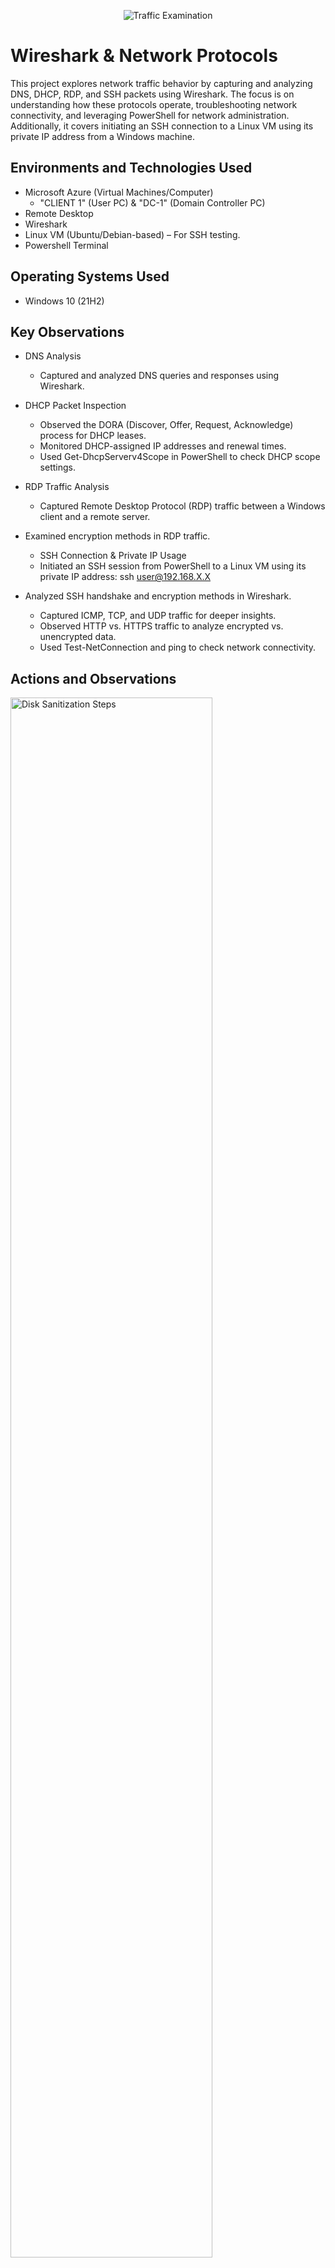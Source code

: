 <p align="center">
<img src="https://imgur.com/436aG7m.png" alt="Traffic Examination"/>
</p>

<h1> Wireshark & Network Protocols</h1> </h1>
This project explores network traffic behavior by capturing and analyzing DNS, DHCP, RDP, and SSH packets using Wireshark. The focus is on understanding how these protocols operate, troubleshooting network connectivity, and leveraging PowerShell for network administration. Additionally, it covers initiating an SSH connection to a Linux VM using its private IP address from a Windows machine. <br />


<h2>Environments and Technologies Used</h2>

- Microsoft Azure (Virtual Machines/Computer)
    - "CLIENT 1" (User PC) & "DC-1" (Domain Controller PC)
- Remote Desktop
- Wireshark
- Linux VM (Ubuntu/Debian-based) – For SSH testing.
- Powershell Terminal

<h2>Operating Systems Used </h2>

- Windows 10 (21H2)

<h2>Key Observations</h2>

- DNS Analysis
    - Captured and analyzed DNS queries and responses using Wireshark.

- DHCP Packet Inspection
    - Observed the DORA (Discover, Offer, Request, Acknowledge) process for DHCP leases.
    - Monitored DHCP-assigned IP addresses and renewal times.
    - Used Get-DhcpServerv4Scope in PowerShell to check DHCP scope settings.
- RDP Traffic Analysis
    - Captured Remote Desktop Protocol (RDP) traffic between a Windows client and a remote server.

- Examined encryption methods in RDP traffic.
    - SSH Connection & Private IP Usage
    - Initiated an SSH session from PowerShell to a Linux VM using its private IP address:
ssh user@192.168.X.X

- Analyzed SSH handshake and encryption methods in Wireshark.
    - Captured ICMP, TCP, and UDP traffic for deeper insights.
    - Observed HTTP vs. HTTPS traffic to analyze encrypted vs. unencrypted data.
    - Used Test-NetConnection and ping to check network connectivity.


<h2>Actions and Observations</h2>

<p> 
<img src="https://imgur.com/NBtcTu5.png" height="80%" width="80%" alt="Disk Sanitization Steps"/>
</p>
<b>STEP 1</b> - Creating a RG-Network-Activities Resource Group On Azure.
<p>
<br />

<p>
<img src="https://imgur.com/C6g91J3.png" height="80%" width="80%" alt="Disk Sanitization Steps"/>
</p>
<b>STEP 2</b> - Creating A Windows 10 Virtual Machine.
<p>
<br />

<p>
<img src="https://imgur.com/5ttcJ5E.png" height="80%" width="80%" alt="Disk Sanitization Steps"/>
</p>
<p>
<b>STEP 3</b> - Validation of Virtual Machine Succeeded.
</p>
<br />

<p>
<img src="https://imgur.com/InKcqIb.png" height="80%" width="80%" alt="Disk Sanitization Steps"/>
</p>
<p>
<b>STEP 4</b> - Creating a Linux and Windows VM Within The Same Lab-V2 Subnet.
</p>
<br />

<p>
<img src="https://imgur.com/fM8cVIz.png" height="80%" width="80%" alt="Disk Sanitization Steps"/>
</p>
<p>
<b>STEP 5</b> - Connecting Windows VM to Remote Desktop.
</p>
<br />

<p>
<img src="https://imgur.com/FQdKowC.png" height="80%" width="80%" alt="Disk Sanitization Steps"/>
</p>
<p>
<b>STEP 6</b> - Successfully Connected to VM.
</p>
<br />

<p>
<img src="https://imgur.com/Rz8FkWU.png" height="80%" width="80%" alt="Disk Sanitization Steps"/>
</p>
<p>
<b>STEP 7</b> - Downloading Wireshark on VM.
</p>
<br />

<p>
<img src="https://imgur.com/NkJB2LH.png" height="80%" width="80%" alt="Disk Sanitization Steps"/>
</p>
<p>
<b>STEP 8</b> - Installation of Wireshark.
</p>
<br />

<p>
<img src="https://imgur.com/MMQvhm5.png" height="80%" width="80%" alt="Disk Sanitization Steps"/>
</p>
<p>
<b>STEP 9</b> - Wireshark Displaying Network Activity On VM Adapter.
</p>
<br />

<p>
<img src="https://imgur.com/pKkjcnW.png" height="80%" width="80%" alt="Disk Sanitization Steps"/>
</p>
<p>
<b>STEP 10</b> - Filtering For ICMP Traffic.
</p>
<br />

<p>
<img src="https://imgur.com/6fIPwAI.png" height="80%" width="80%" alt="Disk Sanitization Steps"/>
</p>
<p>
<b>STEP 11</b> - Retrieving Linux Ubuntu VM Private IP Address.
</p>
<br />

<p> 
<img src="https://imgur.com/mRsWN6U.png" height="80%" width="80%" alt="Disk Sanitization Steps"/>
</p>
<b>STEP 12</b> - Pinging Linux Private IP Address.
<p>
<br />

<p>
<img src="https://imgur.com/6ctDv3e.png" height="80%" width="80%" alt="Disk Sanitization Steps"/>
</p>
<b>STEP 13</b> - Traffic of The Ping Is Displayed.
<p>
<br />

<p>
<img src="https://imgur.com/gKrKVFt.png" height="80%" width="80%" alt="Disk Sanitization Steps"/>
</p>
<p>
<b>STEP 14</b> - Initiating a Perpetual Ping of Linux VM.
</p>
<br />

<p>
<img src="https://imgur.com/zI2aqMW.png" height="80%" width="80%" alt="Disk Sanitization Steps"/>
</p>
<p>
<b>STEP 15</b> - Disabling Incoming (Inbound) ICMP Traffic.
</p>
<br />

<p>
<img src="https://imgur.com/uTPk31g.png" height="80%" width="80%" alt="Disk Sanitization Steps"/>
</p>
<p>
<b>STEP 16</b> - Observed That ICMP Requests Have Timed Out.
</p>
<br />

<p>
<img src="https://imgur.com/Nb76Nfs.png" height="80%" width="80%" alt="Disk Sanitization Steps"/>
</p>
<p>
<b>STEP 17</b> - "mainframe" Still Pinging From 10.0.0.4 IP Despite IP Address Change.
</p>
<br />


<p>
<img src="https://imgur.com/8AEYEjz.png" height="80%" width="80%" alt="Disk Sanitization Steps"/>
</p>
<p>
<b>STEP 18</b> - "mainframe" Still Holds A (Host) 10.0.0.4 When Initiating "ping" Command.
</p>
<br />

<p>
<img src="https://imgur.com/xpu6Y3r.png" height="80%" width="80%" alt="Disk Sanitization Steps"/>
</p>
<p>
<b>STEP 19</b> - Initiated "flushdns" Command To Get Rid of The Cache on DC-1 PC.
</p>
<br />

<p>
<img src="https://imgur.com/OTyq8Nb.png" height="80%" width="80%" alt="Disk Sanitization Steps"/>
</p>
<p>
<b>STEP 20</b> - The Ping Is Now Showing The New 8.8.8.8 IP Address.
</p>
<br />

<p>
<img src="https://imgur.com/wBqA89H.png" height="80%" width="80%" alt="Disk Sanitization Steps"/>
</p>
<p>
<b>STEP 21</b> - "nslookup" Results for search CNAME.
</p>
<br />

<p> 
<img src=https://imgur.com/30voGtd.png" height="80%" width="80%" alt="Disk Sanitization Steps"/>
</p>
<b>STEP 22</b> - Attempting To Ping "mainframe" on CLIENT 1 PC
<p>
<br />

<p>
<img src="https://imgur.com/perc2WQ.png" height="80%" width="80%" alt="Disk Sanitization Steps"/>
</p>
<b>STEP 23</b> - "nslookup" mainframe Attempt Fails on CLIENT 1 PC
<p>
<br />

<p>
<img src="https://imgur.com/perc2WQ.png" height="80%" width="80%" alt="Disk Sanitization Steps"/>
</p>
<p>
<b>STEP 24</b> - Switching To DC-1 PC To Create a DNS-A Record Named "mainframe" With DC-1's Private IP Address.
</p>
<br />

<p>
<img src="https://imgur.com/duXq8Xm.png" height="80%" width="80%" alt="Disk Sanitization Steps"/>
</p>
<p>
<b>STEP 25</b> - Pinged "mainframe" Succesfully on CLIENT 1 PC.
</p>
<br />

<p>
<img src="https://imgur.com/faow4j8.png" height="80%" width="80%" alt="Disk Sanitization Steps"/>
</p>
<p>
<b>STEP 26</b> - Changing "mainframe" IP Address To 8.8.8.8 ON DC-1 PC.
</p>
<br />

<p>
<img src="https://imgur.com/egWjE8X.png" height="80%" width="80%" alt="Disk Sanitization Steps"/>
</p>
<p>
<b>STEP 27</b> - "mainframe" Still Pinging From 10.0.0.4 IP Despite IP Address Change.
</p>
<br />


<p>
<img src="https://imgur.com/TkPYyuw.png" height="80%" width="80%" alt="Disk Sanitization Steps"/>
</p>
<p>
<b>STEP 28</b> - "mainframe" Still Holds A (Host) 10.0.0.4 When Initiating "ping" Command.
</p>
<br />












































